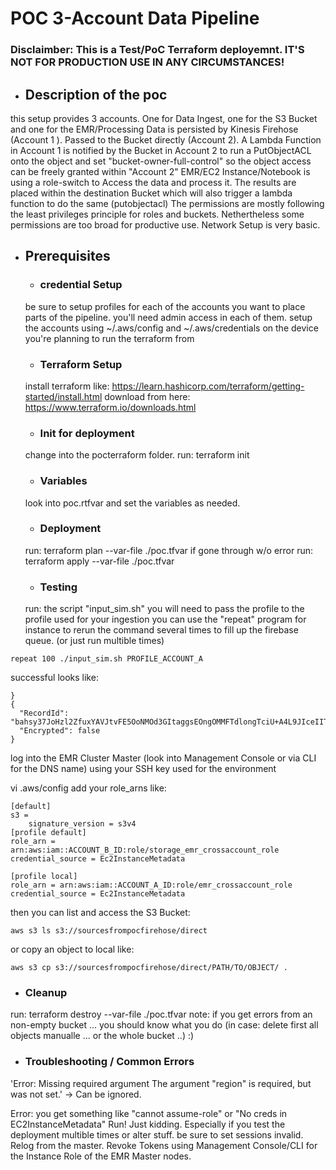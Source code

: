 # POC 3-Account Data Pipeline 
### Disclaimber: This is a Test/PoC Terraform deployemnt. IT'S NOT FOR PRODUCTION USE IN ANY CIRCUMSTANCES!

* ## Description of the poc 
this setup provides 3 accounts. One for Data Ingest, one for the S3 Bucket and one for the EMR/Processing
Data is persisted by Kinesis Firehose (Account 1 ). Passed to the Bucket directly (Account 2). 
A Lambda Function in Account 1 is notified by the Bucket in Account 2 to run a PutObjectACL onto the object and set "bucket-owner-full-control" so the object access can be freely granted within "Account 2"
EMR/EC2 Instance/Notebook is using a role-switch to Access the data and process it. 
The results are placed within the destination Bucket which will also trigger a lambda function to do the same (putobjectacl)
The permissions are mostly following the least privileges principle for roles and buckets. 
Nethertheless some permissions are too broad for productive use. 
Network Setup is very basic. 

* ## Prerequisites 
  * ### credential Setup
  be sure to setup profiles for each of the accounts you want to place parts of the pipeline. 
  you'll need admin access in each of them. setup the accounts using ~/.aws/config and ~/.aws/credentials
  on the device you're planning to run the terraform from
  * ### Terraform Setup
  install terraform like: https://learn.hashicorp.com/terraform/getting-started/install.html 
  download from here: https://www.terraform.io/downloads.html 

  * ### Init for deployment
  change into the pocterraform folder. 
  run: terraform init
  * ### Variables
  look into poc.rtfvar and set the variables as needed. 
  * ### Deployment
  run: terraform plan --var-file ./poc.tfvar
  if gone through w/o error
  run: terraform apply --var-file ./poc.tfvar
  * ### Testing
  run: the script "input_sim.sh" 
  you will need to pass the profile to the profile used for your ingestion
    you can use  the "repeat" program for instance to rerun the command several times to fill up the firebase queue. (or just run multible times)

```
repeat 100 ./input_sim.sh PROFILE_ACCOUNT_A
```


successful looks like: 
  ```
}
{
    "RecordId": "bahsy37JoHzl2ZfuxYAVJtvFE5OoNMOd3GItaggsEOngOMMFTdlongTciU+A4L9JIceIITi1qeT9bczBJnj2wnANeATJXqf7JqGmy+zaMkaYWzt8aIkUbdCznMcOmSwPUVyLgjdXdoqz2EmePh7ty1UU0AGxa6sJ00M8uwn33AnksXLNX1dqLODv/ruamKinAvgS0Af4ZXTWr0s+Q+2wUbT1QTbZK5rf",
    "Encrypted": false
}
  ```

  log into the EMR Cluster Master (look into Management Console or via CLI for the DNS name) using your SSH key used for the environment

  vi .aws/config 
add your role_arns like: 

```
[default]
s3 =
    signature_version = s3v4
[profile default]
role_arn = arn:aws:iam::ACCOUNT_B_ID:role/storage_emr_crossaccount_role
credential_source = Ec2InstanceMetadata

[profile local]
role_arn = arn:aws:iam::ACCOUNT_A_ID:role/emr_crossaccount_role
credential_source = Ec2InstanceMetadata
```
then you can list and access the S3 Bucket:

```
aws s3 ls s3://sourcesfrompocfirehose/direct
```

or copy an object to local like: 
```
aws s3 cp s3://sourcesfrompocfirehose/direct/PATH/TO/OBJECT/ .
```

  * ### Cleanup
  run: terraform destroy --var-file ./poc.tfvar
  note: if you get errors from an non-empty bucket ... you should know what you do (in case: delete first all objects manualle ... or the whole bucket ..) :) 

  * ### Troubleshooting / Common Errors
  'Error: Missing required argument
  The argument "region" is required, but was not set.'
  -> Can be ignored.

  Error: you get something like "cannot assume-role" or "No creds in EC2InstanceMetadata" 
  Run!
  Just kidding. Especially if you test the deployment multible times or alter stuff. be sure to set sessions invalid. Relog from the master. Revoke Tokens using Management Console/CLI for the Instance Role of the EMR Master nodes. 
   
